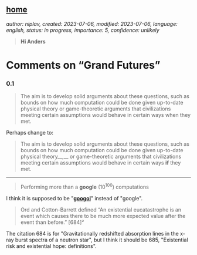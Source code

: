 [home](./index.md)
------------------

*author: niplav, created: 2023-07-06, modified: 2023-07-06, language: english, status: in progress, importance: 5, confidence: unlikely*

> __Hi Anders__

Comments on “Grand Futures”
============================

### 0.1

> The aim is to develop solid arguments about these
questions, such as bounds on how much computation could be done
given up-to-date physical theory or game-theoretic arguments
that civilizations meeting certain assumptions would behave in
certain ways when they met.

Perhaps change to:

> The aim is to develop solid arguments about these questions, such as
bounds on how much computation could be done given up-to-date physical
theory__,__ or game-theoretic arguments that civilizations meeting
certain assumptions would behave in certain ways __if__ they met.

---

> Performing more than a __google__ (10<sup>100</sup>) computations

I think it is supposed to be
"__[googol](https://en.wikipedia.org/wiki/Googol)__" instead of "google".

> Ord and Cotton-Barrett defined “An existential eucatastrophe is an
event which causes there to be much more expected value after the event
than before.” [684]²

The citation 684 is for "Gravitationally redshifted absorption lines in
the x-ray burst spectra of a neutron star", but I think it should be 685,
"Existential risk and existential hope: definitions".
